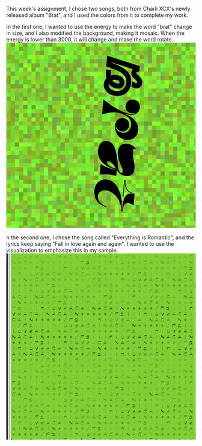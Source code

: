 This week's assignment, I chose two songs, both from Charli XCX's newly released album "Brat", and I used the colors from it to complete my work.

In the first one, I wanted to use the energy to make the word "brat" change in size, and I also modified the background, making it mosaic. When the energy is lower than 3000, it will change and make the word rotate.
![alt text](image.png)

n the second one, I chose the song called "Everything is Romantic", and the lyrics keep saying "Fall in love again and again". I wanted to use the visualization to emphasize this in my sample.
![alt text](image-1.png)